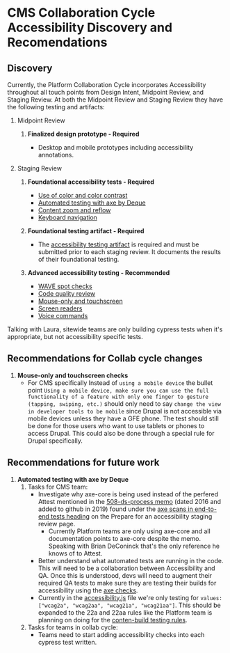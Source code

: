# CMS Collaboration Cycle Accessibility Discovery and Recomendations

## Discovery

Currently, the Platform Collaboration Cycle incorporates Accessibility throughout all touch points from Design Intent, Midpoint Review, and Staging Review. At both the Midpoint Review and Staging Review they have the following testing and artifacts:

1. Midpoint Review

   1. **Finalized design prototype - Required**

      - Desktop and mobile prototypes including accessibility annotations.

1. Staging Review

   1. **Foundational accessibility tests - Required**
      - [Use of color and color contrast](https://depo-platform-documentation.scrollhelp.site/collaboration-cycle/prepare-for-an-accessibility-staging-review#use-of-color)
      - [Automated testing with axe by Deque](https://depo-platform-documentation.scrollhelp.site/collaboration-cycle/prepare-for-an-accessibility-staging-review#axe)
      - [Content zoom and reflow](https://depo-platform-documentation.scrollhelp.site/collaboration-cycle/prepare-for-an-accessibility-staging-review#content-zoom)
      - [Keyboard navigation](https://depo-platform-documentation.scrollhelp.site/collaboration-cycle/prepare-for-an-accessibility-staging-review#keyboard-nav)

   2. **Foundational testing artifact - Required**
      - The [accessibility testing artifact](https://depo-platform-documentation.scrollhelp.site/collaboration-cycle/prepare-for-an-accessibility-staging-review#artifact) is required and must be submitted prior to each staging review. It documents the results of their foundational testing.

   3. **Advanced accessibility testing - Recommended**
      - [WAVE spot checks](https://depo-platform-documentation.scrollhelp.site/collaboration-cycle/prepare-for-an-accessibility-staging-review#wave)
      - [Code quality review](https://depo-platform-documentation.scrollhelp.site/collaboration-cycle/prepare-for-an-accessibility-staging-review#code-quality)
      - [Mouse-only and touchscreen](https://depo-platform-documentation.scrollhelp.site/collaboration-cycle/prepare-for-an-accessibility-staging-review#mouse-and-touch)
      - [Screen readers](https://depo-platform-documentation.scrollhelp.site/collaboration-cycle/prepare-for-an-accessibility-staging-review#screen-readers)
      - [Voice commands](https://depo-platform-documentation.scrollhelp.site/collaboration-cycle/prepare-for-an-accessibility-staging-review#voice)

Talking with Laura, sitewide teams are only building cypress tests when it's appropriate, but not accessibility specific tests.

## Recommendations for Collab cycle changes

1. **Mouse-only and touchscreen checks**
   - For CMS specifically Instead of `using a mobile device` the bullet point `Using a mobile device, make sure you can use the full functionality of a feature with only one finger to gesture (tapping, swiping, etc.)` should only need to say `change the view in developer tools to be mobile` since Drupal is not accessible via mobile devices unless they have a GFE phone. The test should still be done for those users who want to use tablets or phones to access Drupal. This could also be done through a special rule for Drupal specifically.

## Recommendations for future work

1. **Automated testing with axe by Deque**
   1. Tasks for CMS team: 
      - Investigate why axe-core is being used instead of the perfered Attest mentioned in the [508-ds-process memo](https://github.com/department-of-veterans-affairs/va.gov-team-sensitive/blob/master/Administrative/memos/508-ds-process.md#automated-and-integrated-508-compliance-tests-and-digital-service-reviews) (dated 2016 and added to github in 2019) found under the [axe scans in end-to-end tests heading](https://depo-platform-documentation.scrollhelp.site/collaboration-cycle/prepare-for-an-accessibility-staging-review#Prepareforanaccessibilitystagingreview-axescansinend-to-endtests) on the Prepare for an accessibility staging review page.
        - Currently Platform teams are only using axe-core and all documentation points to axe-core despite the memo. Speaking with Brian DeConinck that's the only reference he knows of to Attest.
      - Better understand what automated tests are running in the code. This will need to be a collaboration between Accessibility and QA. Once this is understood, devs will need to augment their required QA tests to make sure they are testing their builds for accessibility using the [axe checks](https://depo-platform-documentation.scrollhelp.site/developer-docs/accessibility-testing-helper-functions).
      - Currently in the [accessibility.js](https://github.com/department-of-veterans-affairs/va.gov-cms/blob/main/tests/cypress/support/accessibility.js) file we're only testing for `values: ["wcag2a", "wcag2aa", "wcag21a", "wcag21aa"]`. This should be expanded to the 22a and 22aa rules like the Platform team is planning on doing for the [conten-build testing rules](https://github.com/department-of-veterans-affairs/va.gov-team/issues/45693).
   2. Tasks for teams in collab cycle:
      - Teams need to start adding accessibility checks into each cypress test written.
